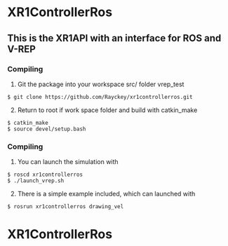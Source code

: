 # XR1ControllerRos

## This is the XR1API with an interface for ROS and V-REP

### Compiling

1. Git the package into your workspace src/ folder vrep_test
```
$ git clone https://github.com/Rayckey/xr1controllerros.git
```
2. Return to root if work space folder and build with catkin_make
```
$ catkin_make
$ source devel/setup.bash 
```


### Compiling

1. You can launch the simulation with 
```
$ roscd xr1controllerros
$ ./launch_vrep.sh
```
2. There is a simple example included, which can launched with
```
$ rosrun xr1controllerros drawing_vel
```

# XR1ControllerRos

